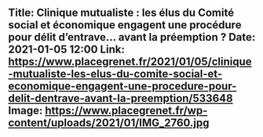 Title: Clinique mutualiste : les élus du Comité social et économique engagent une procédure pour délit d’entrave… avant la préemption ?
Date: 2021-01-05 12:00
Link: https://www.placegrenet.fr/2021/01/05/clinique-mutualiste-les-elus-du-comite-social-et-economique-engagent-une-procedure-pour-delit-dentrave-avant-la-preemption/533648
Image: https://www.placegrenet.fr/wp-content/uploads/2021/01/IMG_2760.jpg
---
